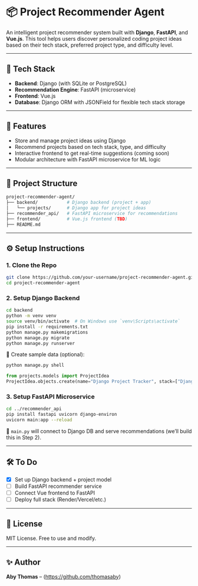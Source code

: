 # 📦 Project Recommender Agent

An intelligent project recommender system built with **Django**, **FastAPI**, and **Vue.js**. This tool helps users discover personalized coding project ideas based on their tech stack, preferred project type, and difficulty level.

---

## 🔧 Tech Stack

- **Backend**: Django (with SQLite or PostgreSQL)
- **Recommendation Engine**: FastAPI (microservice)
- **Frontend**: Vue.js
- **Database**: Django ORM with JSONField for flexible tech stack storage

---

## 🚀 Features

- Store and manage project ideas using Django
- Recommend projects based on tech stack, type, and difficulty
- Interactive frontend to get real-time suggestions (coming soon)
- Modular architecture with FastAPI microservice for ML logic

---

## 📁 Project Structure

```bash
project-recommender-agent/
├── backend/           # Django backend (project + app)
│   └── projects/      # Django app for project ideas
├── recommender_api/   # FastAPI microservice for recommendations
├── frontend/          # Vue.js frontend (TBD)
├── README.md
```

---

## ⚙️ Setup Instructions

### 1. Clone the Repo

```bash
git clone https://github.com/your-username/project-recommender-agent.git
cd project-recommender-agent
```

### 2. Setup Django Backend

```bash
cd backend
python -m venv venv
source venv/bin/activate  # On Windows use `venv\Scripts\activate`
pip install -r requirements.txt
python manage.py makemigrations
python manage.py migrate
python manage.py runserver
```

📌 Create sample data (optional):

```bash
python manage.py shell
```

```python
from projects.models import ProjectIdea
ProjectIdea.objects.create(name="Django Project Tracker", stack=["Django", "PostgreSQL"], type="web app", difficulty="intermediate")
```

### 3. Setup FastAPI Microservice

```bash
cd ../recommender_api
pip install fastapi uvicorn django-environ
uvicorn main:app --reload
```

🧠 `main.py` will connect to Django DB and serve recommendations (we’ll build this in Step 2).

---

## 🛠️ To Do

- [x] Set up Django backend + project model
- [ ] Build FastAPI recommender service
- [ ] Connect Vue frontend to FastAPI
- [ ] Deploy full stack (Render/Vercel/etc.)

---

## 📄 License

MIT License. Free to use and modify.

---

## ✨ Author

**Aby Thomas** – (https://github.com/thomasaby)
